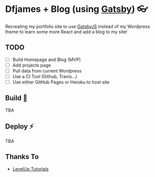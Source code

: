 # Dfjames + Blog (using [Gatsby][1]) 👓

Recreating my portfolio site to use [GatsbyJS][1] instead of my Wordpress theme to learn some more React and add a blog to my site!

## TODO
- [ ] Build Homepage and Blog (MVP)
- [ ] Add projects page
- [ ] Pull data from current Wordpress
- [ ] Use a CI Tool (Github, Travis...) 
- [ ] Use either GitHub Pages or Heroku to host site

## Build 🔧
TBA

## Deploy :zap:
TBA

## Thanks To
- [LevelUp Tutorials](https://www.leveluptutorials.com)


[1]: https://www.gatsbyjs.org